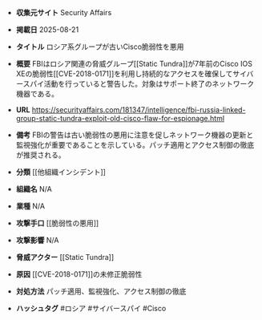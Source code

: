 - **収集元サイト**
Security Affairs

- **掲載日**
2025-08-21

- **タイトル**
ロシア系グループが古いCisco脆弱性を悪用

- **概要**
FBIはロシア関連の脅威グループ[[Static Tundra]]が7年前のCisco IOS XEの脆弱性[[CVE-2018-0171]]を利用し持続的なアクセスを確保してサイバースパイ活動を行っていると警告した。対象はサポート終了のネットワーク機器である。

- **URL**
https://securityaffairs.com/181347/intelligence/fbi-russia-linked-group-static-tundra-exploit-old-cisco-flaw-for-espionage.html

- **備考**
FBIの警告は古い脆弱性の悪用に注意を促しネットワーク機器の更新と監視強化が重要であることを示している。パッチ適用とアクセス制御の徹底が推奨される。

- **分類**
[[他組織インシデント]]

- **組織名**
N/A

- **業種**
N/A

- **攻撃手口**
[[脆弱性の悪用]]

- **攻撃影響**
N/A

- **脅威アクター**
[[Static Tundra]]

- **原因**
[[CVE-2018-0171]]の未修正脆弱性

- **対処方法**
パッチ適用、監視強化、アクセス制御の徹底

- **ハッシュタグ**
#ロシア #サイバースパイ #Cisco
